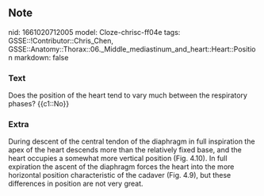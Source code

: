 ## Note
nid: 1661020712005
model: Cloze-chrisc-ff04e
tags: GSSE::!Contributor::Chris_Chen, GSSE::Anatomy::Thorax::06._Middle_mediastinum_and_heart::Heart::Position
markdown: false

### Text
<div class='toggle'>
  Does the position of the heart tend to vary much between the
  respiratory phases? {{c1::No}}
</div>

### Extra
<p id="dd1cf008-3797-4617-9092-a193563aa731" class="">During
descent of the central tendon of the diaphragm in full inspiration
the apex of the heart descends more than the relatively fixed base,
and the heart occupies a somewhat more vertical position (Fig.
4.10). In full expiration the ascent of the diaphragm forces the
heart into the more horizontal position characteristic of the
cadaver (Fig. 4.9), but these differences in position are not very
great.
